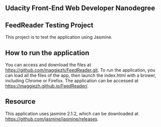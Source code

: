 ## Udacity Front-End Web Developer Nanodegree 
##  FeedReader Testing Project

This project is to test the application using Jasmine.

## How to run the application
You can access and download the files at https://github.com/maggiezh/FeedReader.git. 
To run the application, you can load all the files of the app, then launch the index.html with a brower, including Chrome or Firefox.
The application can be accessed at https://maggiezh.github.io/FeedReader/.

## Resource
This application uses jasmine 2.1.2, which can be downloaded at https://github.com/jasmine/jasmine/releases.